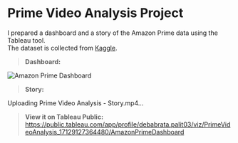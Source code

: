 # Prime Video Analysis Project
I prepared a dashboard and a story of the Amazon Prime data using the Tableau tool.  
The dataset is collected from [Kaggle](https://www.kaggle.com/datasets/shivamb/amazon-prime-movies-and-tv-shows?select=amazon_prime_titles.csv).

> **Dashboard:**

![Amazon Prime Dashboard](https://github.com/Debabrata-palit/Tableau_Projects/assets/163582682/ae97b78d-ed1e-40ba-a795-61c6d01e4665)

> **Story:**


Uploading Prime Video Analysis - Story.mp4…


> **View it on Tableau Public:** https://public.tableau.com/app/profile/debabrata.palit03/viz/PrimeVideoAnalysis_17129127364480/AmazonPrimeDashboard
